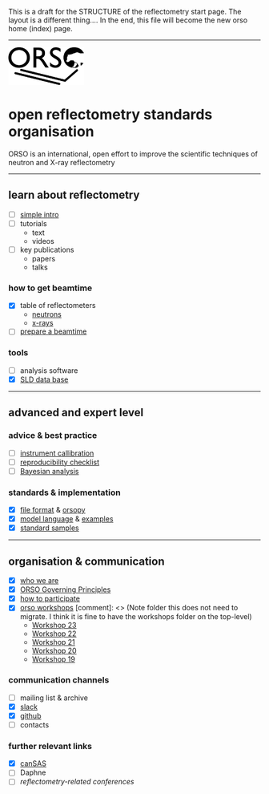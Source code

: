 This is a draft for the STRUCTURE of the reflectometry start page. The layout is a different thing.... In the end, this file will become the new orso home (index) page.

---

<img src="https://github.com/reflectivity/logo/raw/master/aglavic/ORSO_Logo_clean.png" width="30%">

# open reflectometry standards organisation

ORSO is an international, open effort to improve the scientific techniques 
of neutron and X-ray reflectometry 

---

## learn about reflectometry

- [ ] [simple intro](https://www.reflectometry.org/learn_about_reflectometry/simple_intro)
- [ ] tutorials
  - text
  - videos
- [ ] key publications
  - papers
  - talks

### how to get beamtime

- [X] table of reflectometers
  - [neutrons](https://www.reflectometry.org/learn_about_reflectoemtry/list_of_neutron_reflectometers)
  - [x-rays](https://www.reflectometry.org/learn_about_reflectoemtry/list_of_x-ray_reflectometers)
- [ ] [prepare a beamtime](https://www.reflectometry.org/prepare-for-beamtime/)

### tools

- [ ] analysis software
- [X] [SLD data base](https://slddb.esss.dk/slddb/)

---

## advanced and expert level

### advice & best practice

- [ ] [instrument callibration](https://www.reflectometry.org/projects/calibrations)
- [ ] [reproducibility checklist](https://www.reflectometry.org/projects/checklist)
- [ ] [Bayesian analysis](https://arxiv.org/abs/2207.10406)

### standards & implementation

- [X] [file format](https://www.reflectometry.org/advanced_and_expert_level/file_format)
  \& [orsopy](https://orsopy.readthedocs.io/en/latest)
- [X] [model language](https://www.reflectometry.org/advanced_and_expert_level/file_format/simple_model) & [examples](https://slddb.esss.dk/slddb/sample)
- [X] [standard samples](https://www.reflectometry.org/advanced_and_expert_level/standard_samples)

---

## organisation & communication

- [X] [who we are](https://www.reflectometry.org/organisation_and_communication/who_we_are)
- [X] [ORSO Governing Principles](https://www.reflectometry.org/organisation_and_communication/orso_governing_principles)
- [X] [how to participate](https://www.reflectometry.org/organisation_and_communication/how_to_participate)
- [X] [orso workshops](https://www.reflectometry.org/workshops)
[comment]: <> (Note folder this does not need to migrate. I think it is fine to have the workshops folder on the top-level)
  - [Workshop 23](https://www.reflectometry.org/workshops/workshop_2023)
  - [Workshop 22](https://www.reflectometry.org/workshops/workshop_2022)
  - [Workshop 21](https://www.reflectometry.org/workshops/workshop_2021)
  - [Workshop 20](https://www.reflectometry.org/workshops/workshop_2020)
  - [Workshop 19](https://www.reflectometry.org/workshops/workshop_2019)


### communication channels

- [ ] mailing list \& archive
- [X] [slack](https://orso-co.slack.com)
- [X] [github](https://github.com/reflectivity)
- [ ] contacts
  
### further relevant links

- [X] [canSAS](https://www.cansas.org)
- [ ] Daphne
- [ ] *reflectometry-related conferences*
